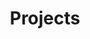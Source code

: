 ---
title: Projects

# Listing view
view: card

# Optional banner image (relative to `assets/media/` folder).
banner:
  caption: ''
  image: ''
---